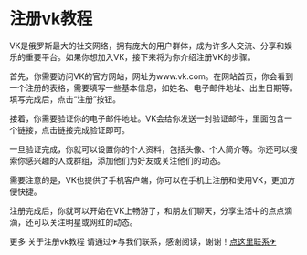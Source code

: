 # 注册vk教程

VK是俄罗斯最大的社交网络，拥有庞大的用户群体，成为许多人交流、分享和娱乐的重要平台。如果你想加入VK，接下来将为你介绍注册VK的步骤。

首先，你需要访问VK的官方网站，网址为www.vk.com。在网站首页，你会看到一个注册的表格，需要填写一些基本信息，如姓名、电子邮件地址、出生日期等。填写完成后，点击“注册”按钮。

接着，你需要验证你的电子邮件地址。VK会给你发送一封验证邮件，里面包含一个链接，点击链接完成验证即可。

一旦验证完成，你就可以设置你的个人资料，包括头像、个人简介等。你还可以搜索你感兴趣的人或群组，添加他们为好友或关注他们的动态。

需要注意的是，VK也提供了手机客户端，你可以在手机上注册和使用VK，更加方便快捷。

注册完成后，你就可以开始在VK上畅游了，和朋友们聊天，分享生活中的点点滴滴，还可以关注明星或网红的动态。

更多 关于注册vk教程 请通过✈与我们联系，感谢阅读，谢谢！[点这里联系✈](https://gg.k02.cc)